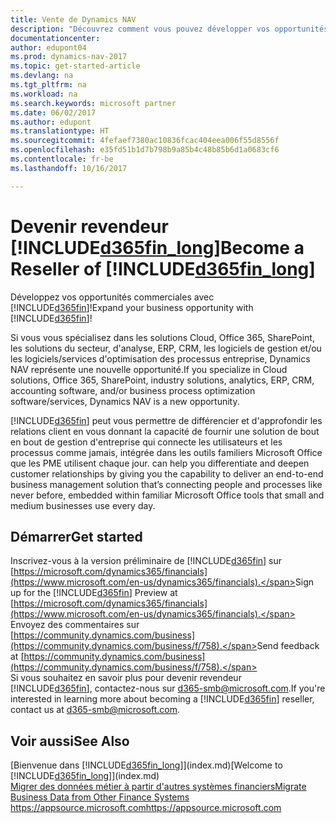 ```yaml
---
title: Vente de Dynamics NAV
description: "Découvrez comment vous pouvez développer vos opportunités commerciales et devenir un partenaire certifié Microsoft et un revendeur de Dynamics NAV."
documentationcenter: 
author: edupont04
ms.prod: dynamics-nav-2017
ms.topic: get-started-article
ms.devlang: na
ms.tgt_pltfrm: na
ms.workload: na
ms.search.keywords: microsoft partner
ms.date: 06/02/2017
ms.author: edupont
ms.translationtype: HT
ms.sourcegitcommit: 4fefaef7380ac10836fcac404eea006f55d8556f
ms.openlocfilehash: e35fd51b1d7b798b9a85b4c48b85b6d1a0683cf6
ms.contentlocale: fr-be
ms.lasthandoff: 10/16/2017

---
```

# <a name="become-a-reseller-of-included365finlongincludesd365finlongmdmd"></a><span data-ttu-id="5c8eb-103">Devenir revendeur [!INCLUDE[d365fin_long](includes/d365fin_long_md.md)]</span><span class="sxs-lookup"><span data-stu-id="5c8eb-103">Become a Reseller of [!INCLUDE[d365fin_long](includes/d365fin_long_md.md)]</span></span>
<span data-ttu-id="5c8eb-104">Développez vos opportunités commerciales avec [!INCLUDE[d365fin](includes/d365fin_md.md)]!</span><span class="sxs-lookup"><span data-stu-id="5c8eb-104">Expand your business opportunity with [!INCLUDE[d365fin](includes/d365fin_md.md)]!</span></span>  

<span data-ttu-id="5c8eb-105">Si vous vous spécialisez dans les solutions Cloud, Office 365, SharePoint, les solutions du secteur, d'analyse, ERP, CRM, les logiciels de gestion et/ou les logiciels/services d'optimisation des processus entreprise, Dynamics NAV représente une nouvelle opportunité.</span><span class="sxs-lookup"><span data-stu-id="5c8eb-105">If you specialize in Cloud solutions, Office 365, SharePoint, industry solutions, analytics, ERP, CRM, accounting software, and/or business process optimization software/services, Dynamics NAV is a new opportunity.</span></span>   

[!INCLUDE[d365fin](includes/d365fin_md.md)]<span data-ttu-id="5c8eb-106"> peut vous permettre de différencier et d'approfondir les relations client en vous donnant la capacité de fournir une solution de bout en bout de gestion d'entreprise qui connecte les utilisateurs et les processus comme jamais, intégrée dans les outils familiers Microsoft Office que les PME utilisent chaque jour.</span><span class="sxs-lookup"><span data-stu-id="5c8eb-106"> can help you differentiate and deepen customer relationships by giving you the capability to deliver an end-to-end business management solution that’s connecting people and processes like never before, embedded within familiar Microsoft Office tools that small and medium businesses use every day.</span></span>  

## <a name="get-started"></a><span data-ttu-id="5c8eb-107">Démarrer</span><span class="sxs-lookup"><span data-stu-id="5c8eb-107">Get started</span></span>
<span data-ttu-id="5c8eb-108">Inscrivez-vous à la version préliminaire de [!INCLUDE[d365fin](includes/d365fin_md.md)] sur [https://microsoft.com/dynamics365/financials](https://www.microsoft.com/en-us/dynamics365/financials).</span><span class="sxs-lookup"><span data-stu-id="5c8eb-108">Sign up for the [!INCLUDE[d365fin](includes/d365fin_md.md)] Preview at [https://microsoft.com/dynamics365/financials](https://www.microsoft.com/en-us/dynamics365/financials).</span></span>  
<span data-ttu-id="5c8eb-109">Envoyez des commentaires sur [https://community.dynamics.com/business](https://community.dynamics.com/business/f/758).</span><span class="sxs-lookup"><span data-stu-id="5c8eb-109">Send feedback at [https://community.dynamics.com/business](https://community.dynamics.com/business/f/758).</span></span>  
<span data-ttu-id="5c8eb-110">Si vous souhaitez en savoir plus pour devenir revendeur [!INCLUDE[d365fin](includes/d365fin_md.md)], contactez-nous sur [d365-smb@microsoft.com](mailto:d365-smb@microsoft.com).</span><span class="sxs-lookup"><span data-stu-id="5c8eb-110">If you're interested in learning more about becoming a [!INCLUDE[d365fin](includes/d365fin_md.md)] reseller, contact us at [d365-smb@microsoft.com](mailto:d365-smb@microsoft.com).</span></span>  

## <a name="see-also"></a><span data-ttu-id="5c8eb-111">Voir aussi</span><span class="sxs-lookup"><span data-stu-id="5c8eb-111">See Also</span></span>
<span data-ttu-id="5c8eb-112">[Bienvenue dans [!INCLUDE[d365fin_long](includes/d365fin_long_md.md)]](index.md)</span><span class="sxs-lookup"><span data-stu-id="5c8eb-112">[Welcome to [!INCLUDE[d365fin_long](includes/d365fin_long_md.md)]](index.md)</span></span>  
[<span data-ttu-id="5c8eb-113">Migrer des données métier à partir d'autres systèmes financiers</span><span class="sxs-lookup"><span data-stu-id="5c8eb-113">Migrate Business Data from Other Finance Systems</span></span>](upload-data.md)  
[<span data-ttu-id="5c8eb-114">https://appsource.microsoft.com</span><span class="sxs-lookup"><span data-stu-id="5c8eb-114">https://appsource.microsoft.com</span></span>](https://appsource.microsoft.com/en-us/?product=project-madeira)  

